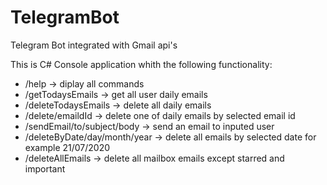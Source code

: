 # TelegramBot
Telegram Bot integrated with Gmail api's

This is C# Console application whith the following functionality:
- /help                         -> diplay all commands
- /getTodaysEmails              -> get all user daily emails
- /deleteTodaysEmails           -> delete all daily emails
- /delete/emaildId              -> delete one of daily emails by selected email id
- /sendEmail/to/subject/body    -> send an email to inputed user 
- /deleteByDate/day/month/year  -> delete all emails by selected date for example 21/07/2020
- /deleteAllEmails              -> delete all mailbox emails except starred and important

